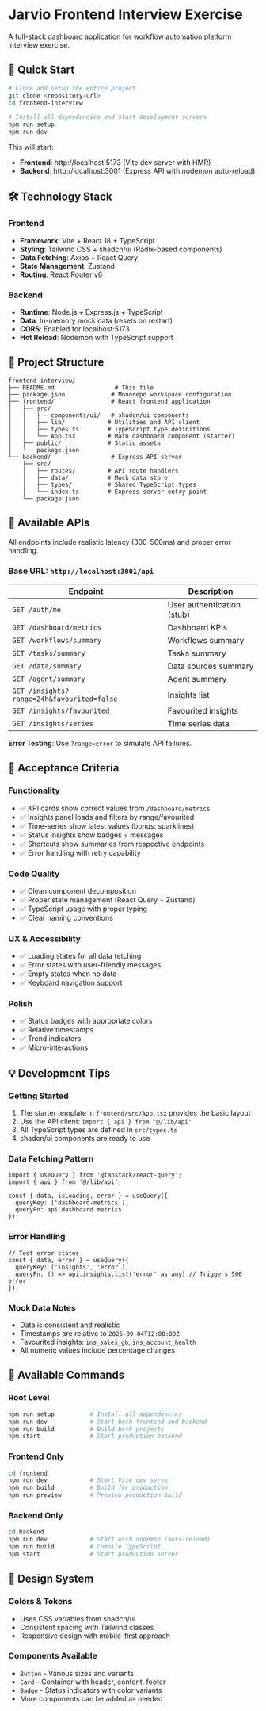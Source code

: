 # Jarvio Frontend Interview Exercise

A full-stack dashboard application for workflow automation platform interview exercise.

## 🚀 Quick Start

```bash
# Clone and setup the entire project
git clone <repository-url>
cd frontend-interview

# Install all dependencies and start development servers
npm run setup
npm run dev
```

This will start:
- **Frontend**: http://localhost:5173 (Vite dev server with HMR)
- **Backend**: http://localhost:3001 (Express API with nodemon auto-reload)



## 🛠 Technology Stack

### Frontend
- **Framework**: Vite + React 18 + TypeScript
- **Styling**: Tailwind CSS + shadcn/ui (Radix-based components)
- **Data Fetching**: Axios + React Query
- **State Management**: Zustand
- **Routing**: React Router v6

### Backend
- **Runtime**: Node.js + Express.js + TypeScript
- **Data**: In-memory mock data (resets on restart)
- **CORS**: Enabled for localhost:5173
- **Hot Reload**: Nodemon with TypeScript support

## 📁 Project Structure

```
frontend-interview/
├── README.md                 # This file
├── package.json             # Monorepo workspace configuration
├── frontend/                # React frontend application
│   ├── src/
│   │   ├── components/ui/   # shadcn/ui components
│   │   ├── lib/            # Utilities and API client
│   │   ├── types.ts        # TypeScript type definitions
│   │   └── App.tsx         # Main dashboard component (starter)
│   ├── public/             # Static assets
│   └── package.json
└── backend/                 # Express API server
    ├── src/
    │   ├── routes/         # API route handlers
    │   ├── data/           # Mock data store
    │   ├── types/          # Shared TypeScript types
    │   └── index.ts        # Express server entry point
    └── package.json
```

## 🔌 Available APIs

All endpoints include realistic latency (300-500ms) and proper error handling.

### Base URL: `http://localhost:3001/api`

| Endpoint | Description |
|----------|-------------|
| `GET /auth/me` | User authentication (stub) |
| `GET /dashboard/metrics` | Dashboard KPIs |
| `GET /workflows/summary` | Workflows summary |
| `GET /tasks/summary` | Tasks summary |
| `GET /data/summary` | Data sources summary |
| `GET /agent/summary` | Agent summary |
| `GET /insights?range=24h&favourited=false` | Insights list |
| `GET /insights/favourited` | Favourited insights |
| `GET /insights/series` | Time series data |

**Error Testing**: Use `?range=error` to simulate API failures.

## 🎯 Acceptance Criteria

### Functionality
- ✅ KPI cards show correct values from `/dashboard/metrics`
- ✅ Insights panel loads and filters by range/favourited
- ✅ Time-series show latest values (bonus: sparklines)
- ✅ Status insights show badges + messages
- ✅ Shortcuts show summaries from respective endpoints
- ✅ Error handling with retry capability

### Code Quality
- ✅ Clean component decomposition
- ✅ Proper state management (React Query + Zustand)
- ✅ TypeScript usage with proper typing
- ✅ Clear naming conventions

### UX & Accessibility
- ✅ Loading states for all data fetching
- ✅ Error states with user-friendly messages
- ✅ Empty states when no data
- ✅ Keyboard navigation support

### Polish
- ✅ Status badges with appropriate colors
- ✅ Relative timestamps
- ✅ Trend indicators
- ✅ Micro-interactions

## 💡 Development Tips

### Getting Started
1. The starter template in `frontend/src/App.tsx` provides the basic layout
2. Use the API client: `import { api } from '@/lib/api'`
3. All TypeScript types are defined in `src/types.ts`
4. shadcn/ui components are ready to use

### Data Fetching Pattern
```tsx
import { useQuery } from '@tanstack/react-query';
import { api } from '@/lib/api';

const { data, isLoading, error } = useQuery({
  queryKey: ['dashboard-metrics'],
  queryFn: api.dashboard.metrics
});
```

### Error Handling
```tsx
// Test error states
const { data, error } = useQuery({
  queryKey: ['insights', 'error'],
  queryFn: () => api.insights.list('error' as any) // Triggers 500 error
});
```

### Mock Data Notes
- Data is consistent and realistic
- Timestamps are relative to `2025-09-04T12:00:00Z`
- Favourited insights: `ins_sales_gb`, `ins_account_health`
- All numeric values include percentage changes

## 🧪 Available Commands

### Root Level
```bash
npm run setup          # Install all dependencies
npm run dev            # Start both frontend and backend
npm run build          # Build both projects
npm start              # Start production backend
```

### Frontend Only
```bash
cd frontend
npm run dev            # Start Vite dev server
npm run build          # Build for production
npm run preview        # Preview production build
```

### Backend Only
```bash
cd backend
npm run dev            # Start with nodemon (auto-reload)
npm run build          # Compile TypeScript
npm start              # Start production server
```

## 🎨 Design System

### Colors & Tokens
- Uses CSS variables from shadcn/ui
- Consistent spacing with Tailwind classes
- Responsive design with mobile-first approach

### Components Available
- `Button` - Various sizes and variants
- `Card` - Container with header, content, footer
- `Badge` - Status indicators with color variants
- More components can be added as needed

